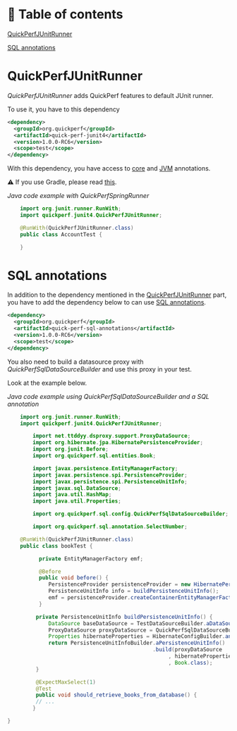 # 🚩 Table of contents
[QuickPerfJUnitRunner](#QuickPerfJUnitRunner)<br>

[SQL annotations](#SQL-annotations)<br>

# QuickPerfJUnitRunner

*QuickPerfJUnitRunner* adds QuickPerf features to default JUnit runner. <br>

To use it, you have to this dependency

```xml
<dependency>
  <groupId>org.quickperf</groupId>
  <artifactId>quick-perf-junit4</artifactId>
  <version>1.0.0-RC6</version>
  <scope>test</scope>
</dependency>
```
With this dependency, you have access to [core](https://github.com/quick-perf/doc/wiki/Core-annotations) and [JVM](https://github.com/quick-perf/doc/wiki/JVM-annotations) annotations.

⚠️ If you use Gradle, please read [this](https://github.com/quick-perf/doc/wiki/Gradle-users).

*Java code example with QuickPerfSpringRunner*
```java
	import org.junit.runner.RunWith;
	import quickperf.junit4.QuickPerfJUnitRunner;

	@RunWith(QuickPerfJUnitRunner.class)
	public class AccountTest {

	}
```

# SQL annotations

In addition to the dependency mentioned in the [QuickPerfJUnitRunner](#QuickPerfJUnitRunner) part, you have to add the dependency below to can use [SQL annotations](https://github.com/quick-perf/doc/wiki/SQL-annotations).
```xml
<dependency>
  <groupId>org.quickperf</groupId>
  <artifactId>quick-perf-sql-annotations</artifactId>
  <version>1.0.0-RC6</version>
  <scope>test</scope>
</dependency>
```

You also need to build a datasource proxy with *QuickPerfSqlDataSourceBuilder* and use this proxy in your test. 

Look at the example below.

*Java code example using QuickPerfSqlDataSourceBuilder and a SQL annotation*
```java
	import org.junit.runner.RunWith;
	import quickperf.junit4.QuickPerfJUnitRunner;

        import net.ttddyy.dsproxy.support.ProxyDataSource;
        import org.hibernate.jpa.HibernatePersistenceProvider;
        import org.junit.Before;
        import org.quickperf.sql.entities.Book;

        import javax.persistence.EntityManagerFactory;
        import javax.persistence.spi.PersistenceProvider;
        import javax.persistence.spi.PersistenceUnitInfo;
        import javax.sql.DataSource;
        import java.util.HashMap;
        import java.util.Properties;

        import org.quickperf.sql.config.QuickPerfSqlDataSourceBuilder;

        import org.quickperf.sql.annotation.SelectNumber;

	@RunWith(QuickPerfJUnitRunner.class)
	public class bookTest {

          private EntityManagerFactory emf;

          @Before
          public void before() {
             PersistenceProvider persistenceProvider = new HibernatePersistenceProvider();
             PersistenceUnitInfo info = buildPersistenceUnitInfo();
             emf = persistenceProvider.createContainerEntityManagerFactory(info, new HashMap<>());
          }

         private PersistenceUnitInfo buildPersistenceUnitInfo() {
             DataSource baseDataSource = TestDataSourceBuilder.aDataSource().build();
             ProxyDataSource proxyDataSource = QuickPerfSqlDataSourceBuilder.aDataSourceBuilder().buildProxy(baseDataSource);
             Properties hibernateProperties = HibernateConfigBuilder.anHibernateConfig().build();
             return PersistenceUnitInfoBuilder.aPersistenceUnitInfo()
                                              .build(proxyDataSource
                                                   , hibernateProperties
                                                   , Book.class);
         }

         @ExpectMaxSelect(1)
         @Test
         public void should_retrieve_books_from_database() {
         // ... 
        }

}
```